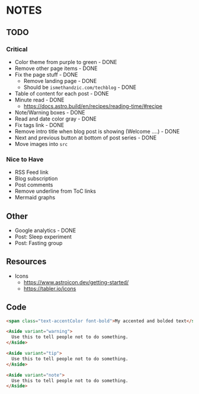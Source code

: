 # NOTES

## TODO

### Critical

- Color theme from purple to green - DONE
- Remove other page items - DONE
- Fix the page stuff - DONE
  - Remove landing page - DONE
  - Should be `ismethandzic.com/techblog` - DONE
- Table of content for each post - DONE
- Minute read - DONE
  - <https://docs.astro.build/en/recipes/reading-time/#recipe>
- Note/Warning boxes - DONE
- Read and date color gray - DONE
- Fix tags link - DONE
- Remove intro title when blog post is showing (Welcome ....) - DONE
- Next and previous button at bottom of post series - DONE
- Move images into `src`

### Nice to Have

- RSS Feed link
- Blog subscription
- Post comments
- Remove underline from ToC links
- Mermaid graphs

## Other

- Google analytics - DONE
- Post: Sleep experiment
- Post: Fasting group

## Resources

- Icons
  - <https://www.astroicon.dev/getting-started/>
  - <https://tabler.io/icons>

## Code

```html
<span class="text-accentColor font-bold">My accented and bolded text</span>

<Aside variant="warning">
  Use this to tell people not to do something.
</Aside>

<Aside variant="tip">
  Use this to tell people not to do something.
</Aside>

<Aside variant="note">
  Use this to tell people not to do something.
</Aside>

```
